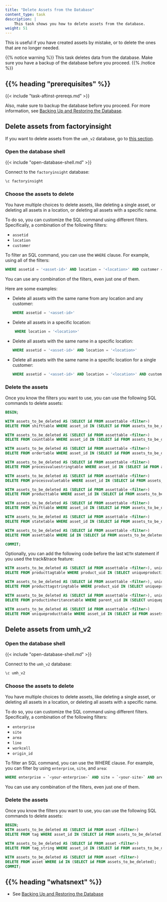 ```yaml
---
title: "Delete Assets from the Database"
content_type: task
description: |
    This task shows you how to delete assets from the database.
weight: 51
---
```


<!-- overview -->

This is useful if you have created assets by mistake, or to delete
the ones that are no longer needed.

{{% notice warning %}} This task deletes data from the database. Make sure you
have a backup of the database before you proceed. {{% /notice %}}

## {{% heading "prerequisites" %}}

{{< include "task-aftinst-prereqs.md" >}}

Also, make sure to backup the database before you proceed. For more information,
see [Backing Up and Restoring the Database](/docs/production-guide/backup_recovery/backup-timescale).

<!-- steps -->

## Delete assets from factoryinsight
If you want to delete assets from the `umh_v2` database, go to [this section](/docs/production-guide/administration/delete-assets/#delete-assets-from-umh_v2).
### Open the database shell

{{< include "open-database-shell.md" >}}

Connect to the `factoryinsight` database:

```bash
\c factoryinsight
```

### Choose the assets to delete

You have multiple choices to delete assets, like deleting a single asset, or
deleting all assets in a location, or deleting all assets with a specific name.

To do so, you can customize the SQL command using different filters. Specifically,
a combination of the following filters:

- `assetid`
- `location`
- `customer`

To filter an SQL command, you can use the `WHERE` clause. For example, using all
of the filters:

```sql
WHERE assetid = '<asset-id>' AND location = '<location>' AND customer = '<customer>';
```

You can use any combination of the filters, even just one of them.

Here are some examples:

- Delete all assets with the same name  from any location and any customer:

  ```sql
  WHERE assetid = '<asset-id>'
  ```

- Delete all assets in a specific location:

  ```sql
   WHERE location = '<location>'
   ```

- Delete all assets with the same name in a specific location:

  ```sql
  WHERE assetid = '<asset-id>' AND location = '<location>'
  ```

- Delete all assets with the same name in a specific location for a single customer:

  ```sql
  WHERE assetid = '<asset-id>' AND location = '<location>' AND customer = '<customer>'
  ```

### Delete the assets

Once you know the filters you want to use, you can use the following SQL commands
to delete assets:

```sql
BEGIN;

WITH assets_to_be_deleted AS (SELECT id FROM assettable <filter>)
DELETE FROM shifttable WHERE asset_id IN (SELECT id FROM assets_to_be_deleted);

WITH assets_to_be_deleted AS (SELECT id FROM assettable <filter>)
DELETE FROM counttable WHERE asset_id IN (SELECT id FROM assets_to_be_deleted);

WITH assets_to_be_deleted AS (SELECT id FROM assettable <filter>)
DELETE FROM ordertable WHERE asset_id IN (SELECT id FROM assets_to_be_deleted);

WITH assets_to_be_deleted AS (SELECT id FROM assettable <filter>)
DELETE FROM processvaluestringtable WHERE asset_id IN (SELECT id FROM assets_to_be_deleted);

WITH assets_to_be_deleted AS (SELECT id FROM assettable <filter>)
DELETE FROM processvaluetable WHERE asset_id IN (SELECT id FROM assets_to_be_deleted);

WITH assets_to_be_deleted AS (SELECT id FROM assettable <filter>)
DELETE FROM producttable WHERE asset_id IN (SELECT id FROM assets_to_be_deleted);

WITH assets_to_be_deleted AS (SELECT id FROM assettable <filter>)
DELETE FROM shifttable WHERE asset_id IN (SELECT id FROM assets_to_be_deleted);

WITH assets_to_be_deleted AS (SELECT id FROM assettable <filter>)
DELETE FROM statetable WHERE asset_id IN (SELECT id FROM assets_to_be_deleted);

WITH assets_to_be_deleted AS (SELECT id FROM assettable <filter>)
DELETE FROM assettable WHERE id IN (SELECT id FROM assets_to_be_deleted);

COMMIT;
```

Optionally, you can add the following code before the last `WITH` statement if
you used the track&trace feature:

   ```sql
   WITH assets_to_be_deleted AS (SELECT id FROM assettable <filter>), uniqueproducts_to_be_deleted AS (SELECT uniqueproductid FROM uniqueproducttable WHERE asset_id IN (SELECT id FROM assets_to_be_deleted))
   DELETE FROM producttagtable WHERE product_uid IN (SELECT uniqueproductid FROM uniqueproducts_to_be_deleted);

   WITH assets_to_be_deleted AS (SELECT id FROM assettable <filter>), uniqueproducts_to_be_deleted AS (SELECT uniqueproductid FROM uniqueproducttable WHERE asset_id IN (SELECT id FROM assets_to_be_deleted))
   DELETE FROM producttagstringtable WHERE product_uid IN (SELECT uniqueproductid FROM uniqueproducts_to_be_deleted);

   WITH assets_to_be_deleted AS (SELECT id FROM assettable <filter>), uniqueproducts_to_be_deleted AS (SELECT uniqueproductid FROM uniqueproducttable WHERE asset_id IN (SELECT id FROM assets_to_be_deleted))
   DELETE FROM productinheritancetable WHERE parent_uid IN (SELECT uniqueproductid FROM uniqueproducts_to_be_deleted) OR child_uid IN (SELECT uniqueproductid FROM uniqueproducts_to_be_deleted);

   WITH assets_to_be_deleted AS (SELECT id FROM assettable <filter>)
   DELETE FROM uniqueproducttable WHERE asset_id IN (SELECT id FROM assets_to_be_deleted);
   ```

<!-- umh_v2 -->
## Delete assets from umh_v2

### Open the database shell

{{< include "open-database-shell.md" >}}

Connect to the `umh_v2` database:

```bash
\c umh_v2
```

### Choose the assets to delete
You have multiple choices to delete assets, like deleting a single asset, or 
deleting all assets in a location, or deleting all assets with a specific name.

To do so, you can customize the SQL command using different filters. Specifically, 
a combination of the following filters:

- `enterprise`
- `site`
- `area`
- `line`
- `workcell`
- `origin_id`

To filter an SQL command, you can use the WHERE clause. For example, you can filter 
by using `enterprise`, `site`, and `area`:

```sql
WHERE enterprise = `<your-enterprise>` AND site = `<your-site>` AND area = `<your-area>`;
```

You can use any combination of the filters, even just one of them.

### Delete the assets
Once you know the filters you want to use, you can use the following SQL commands 
to delete assets:

```sql
BEGIN;
WITH assets_to_be_deleted AS (SELECT id FROM asset <filter>)
DELETE FROM tag WHERE asset_id IN (SELECT id FROM assets_to_be_deleted);

WITH assets_to_be_deleted AS (SELECT id FROM asset <filter>)
DELETE FROM tag_string WHERE asset_id IN (SELECT id FROM assets_to_be_deleted);

WITH assets_to_be_deleted AS (SELECT id FROM asset <filter>)
DELETE FROM asset WHERE id IN (SELECT id FROM assets_to_be_deleted);
COMMIT;
```

<!-- discussion -->

<!-- Optional section; add links to information related to this topic. -->
## {{% heading "whatsnext" %}}

- See [Backing Up and Restoring the Database](/docs/production-guide/backup_recovery/backup-restore-database)
